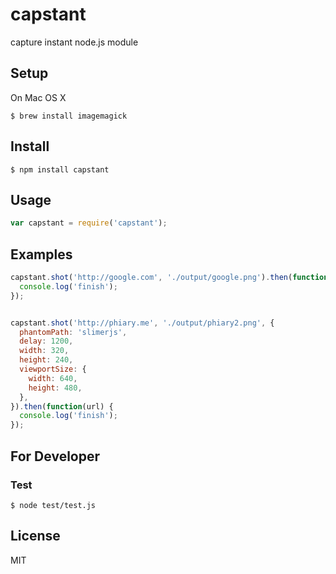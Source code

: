 # capstant
capture instant
node.js module

## Setup

On Mac OS X

```
$ brew install imagemagick
```


## Install

```
$ npm install capstant
```

## Usage

```js
var capstant = require('capstant');
```

## Examples

```js
capstant.shot('http://google.com', './output/google.png').then(function(url) {
  console.log('finish');
});

```

```js

capstant.shot('http://phiary.me', './output/phiary2.png', {
  phantomPath: 'slimerjs',
  delay: 1200,
  width: 320,
  height: 240,
  viewportSize: {
    width: 640,
    height: 480,
  },
}).then(function(url) {
  console.log('finish');
});
```

## For Developer

### Test

```
$ node test/test.js
```

## License

MIT
